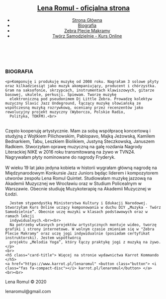 <!DOCTYPE html>
<html lang="en">

<head>
  <meta charset="UTF-8">
  <meta name="viewport" content="width=device-width, initial-scale=1.0">
  <meta http-equiv="X-UA-Compatible" content="ie=edge">
  <meta name="decription" content="Lena Romul - Artystka Multimedialna. Muzyka, obraz, rękodzieło.">
  <meta name="keywords" content="lena romul,saksofon,wokal,producent muzyczny,lekcje muzyki,warszawa,makrama,twórz samodzielnie,DIY,kobieta saksofonistka,kompozytor,autor tekstów, muzyka">
  <link rel="stylesheet" href="https://cdnjs.cloudflare.com/ajax/libs/font-awesome/5.14.0/css/all.min.css" integrity="sha512-1PKOgIY59xJ8Co8+NE6FZ+LOAZKjy+KY8iq0G4B3CyeY6wYHN3yt9PW0XpSriVlkMXe40PTKnXrLnZ9+fkDaog==" crossorigin="anonymous" />
  <link rel="stylesheet" href="https://stackpath.bootstrapcdn.com/bootstrap/4.4.1/css/bootstrap.min.css" integrity="sha384-Vkoo8x4CGsO3+Hhxv8T/Q5PaXtkKtu6ug5TOeNV6gBiFeWPGFN9MuhOf23Q9Ifjh" crossorigin="anonymous">
  <link rel="stylesheet" href="css/style.css">
  <title> Lena Romul - O mnie </title>
</head>

<body>
  <header>
    <nav id="navbar">
      <div class="container">
        <h1 class="logo"><a href="index.html">Lena Romul - oficjalna strona</a></h1>
        <ul>
          <li><a href="index.html">Strona Główna</a></li>
          <li><a href="about.html">Biografia</a></li>
          <li><a href="zebrapleciemakramy.html">Zebra Plecie Makramy</a></li>
          <li><a href="https://www.tworzsamodzielnie.pl">Twórz Samodzielnie - Kurs Online</a></li>
        <!-- <li><a href="contact.html">Napisz do mnie</a></li> -->
        </ul>
      </div>
    </nav>
</header>
<section id="bio-info">
  <div class="info-content">
    <br>
    <h3>BIOGRAFIA</h3>

    <p>Komponuję i produkuję muzykę od 2008 roku. Nagrałam 3 solowe płyty oraz kilkadziesiąt jako muzyk akompaniujący, producent i chórzystka. Gram na saksofonie, skrzypcach, instrumentach klawiszowych, gitarze basowej, ukulele, perkusji. Śpiewam. Tworzę muzykę
      elektroniczną pod pseudonimem Dj Little Zebra. Prowadzę kolektyw muzyczny Slavic Jazz Undeground, łączący muzykę słowiańską ze współczesną muzyką rozrywkową, oceniany przez recenzentów jako rewolucyjny projekt muzyczny (Wyborcza, Polskie Radio,
      Polityka, TOKFM).<br>
<br>Często kooperuję artystycznie. Mam za sobą współpracę koncertową i studyjną z Wojtkiem Pilichowskim, Pablopavo, Majką Jeżowską, Kamilem Bednarkiem, Tabu, Leszkiem Biolikiem, Justyną Steczkowską, Januszem Radkiem. Stworzyłam oprawę muzyczną na galę rozdania Nagrody Literackiej NIKE w 2016 roku transmitowaną na żywo w TVN24. Nagrywałam płyty nominowane do nagrody Fryderyk.
      <br>
      <br>
      W wieku 19 lat jako jedyna kobieta w historii wygrałam główną nagrodę na Międzynarodowym Konkursie Jazz Juniors będąc liderem i kompozytorem utworów zespołu Lena Romul Quintet. Studiowałam muzykę jazzową na Akademii Muzycznej we
      Wrocławiu oraz w Studium Policealnym w Warszawie. Obecnie studiuję Muzykoterapię na Akademii Muzycznej w Łodzi.


      Jestem stypendystką Ministerstwa Kultury i Edukacji Narodowej. Stworzyłam Kurs Online uczący komponowania w duchu DIY „Muzyka - Twórz Samodzielnie”. Obecnie uczę muzyki w klasach podstawowych oraz w ramach lekcji
      indywidualnych.<br><br>
      Na potrzeby własnych projektów artystycznych montuje wideo, tworzę grafiki i strony internetowe. W wolnym czasie zmieniam się w "Zebra Plecie Makramy" oraz uczę jogi indywidualnie (posiadam certyfikat instruktorski). Jestem współtwórcą
      projektu „Melodia Yoga”, który łączy praktykę jogi z muzyką na żywo.
    </p>
    <br>
    <h5 class="card-title"> Więcej na stronie wydawnictwa Karrot Kommando </h5>
    <a href="https://www.karrot.pl/lenaromul" <button class="button"> <i class="fas fa-compact-disc"></i> karrot.pl/lenaromul</button> </a>
    <br><br>
  </div>
</section>
  <footer id="main-footer">
    <p>Lena Romul &copy; 2020</p>
    <p>lenaromul@gmail.com</p>
  </footer>
</body>

</html>
